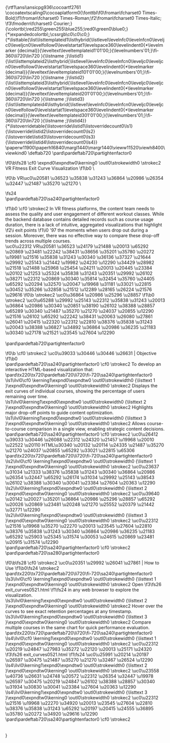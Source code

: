{\rtf1\ansi\ansicpg936\cocoartf2761
\cocoatextscaling0\cocoaplatform0{\fonttbl\f0\froman\fcharset0 Times-Bold;\f1\froman\fcharset0 Times-Roman;\f2\froman\fcharset0 Times-Italic;
\f3\fmodern\fcharset0 Courier;}
{\colortbl;\red255\green255\blue255;\red0\green0\blue0;}
{\*\expandedcolortbl;;\cssrgb\c0\c0\c0;}
{\*\listtable{\list\listtemplateid1\listhybrid{\listlevel\levelnfc0\levelnfcn0\leveljc0\leveljcn0\levelfollow0\levelstartat1\levelspace360\levelindent0{\*\levelmarker \{decimal\}}{\leveltext\leveltemplateid1\'01\'00;}{\levelnumbers\'01;}\fi-360\li720\lin720 }{\listname ;}\listid1}
{\list\listtemplateid2\listhybrid{\listlevel\levelnfc0\levelnfcn0\leveljc0\leveljcn0\levelfollow0\levelstartat1\levelspace360\levelindent0{\*\levelmarker \{decimal\}}{\leveltext\leveltemplateid101\'01\'00;}{\levelnumbers\'01;}\fi-360\li720\lin720 }{\listname ;}\listid2}
{\list\listtemplateid3\listhybrid{\listlevel\levelnfc0\levelnfcn0\leveljc0\leveljcn0\levelfollow0\levelstartat1\levelspace360\levelindent0{\*\levelmarker \{decimal\}}{\leveltext\leveltemplateid201\'01\'00;}{\levelnumbers\'01;}\fi-360\li720\lin720 }{\listname ;}\listid3}
{\list\listtemplateid4\listhybrid{\listlevel\levelnfc0\levelnfcn0\leveljc0\leveljcn0\levelfollow0\levelstartat1\levelspace360\levelindent0{\*\levelmarker \{decimal\}}{\leveltext\leveltemplateid301\'01\'00;}{\levelnumbers\'01;}\fi-360\li720\lin720 }{\listname ;}\listid4}}
{\*\listoverridetable{\listoverride\listid1\listoverridecount0\ls1}{\listoverride\listid2\listoverridecount0\ls2}{\listoverride\listid3\listoverridecount0\ls3}{\listoverride\listid4\listoverridecount0\ls4}}
\paperw11900\paperh16840\margl1440\margr1440\vieww11520\viewh8400\viewkind0
\deftab720
\pard\pardeftab720\partightenfactor0

\f0\b\fs28 \cf0 \expnd0\expndtw0\kerning0
\outl0\strokewidth0 \strokec2 VR Fitness Exit Curve Visualization
\f1\b0 \

\f0\b VR\uc0\u20581 \u36523 \u35838 \u31243 \u36864 \u20986 \u26354 \u32447 \u21487 \u35270 \u21270 \

\fs24 \
\pard\pardeftab720\sa240\partightenfactor0

\f1\b0 \cf0 \strokec2 In VR fitness platforms, the content team needs to assess the quality and user engagement of different workout classes. While the backend database contains detailed records such as course usage duration, there is a lack of intuitive, aggregated visualizations that highlight 
\f2\i exit points
\f1\i0  \'97 the moments when users drop out during a session. Moreover, there was no effective way to compare these drop-off trends across multiple courses.\
\uc0\u22312 VR\u20581 \u36523 \u24179 \u21488 \u20013 \u65292 \u20869 \u23481 \u22242 \u38431 \u38656 \u35201 \u35780 \u20272 \u19981 \u21516 \u35838 \u31243 \u30340 \u36136 \u37327 \u21644 \u29992 \u25143 \u21442 \u19982 \u24230 \u12290 \u34429 \u28982 \u21518 \u21488 \u25968 \u25454 \u24211 \u20013 \u20445 \u23384 \u20102 \u21253 \u25324 \u35838 \u31243 \u20351 \u29992 \u26102 \u38271 \u22312 \u20869 \u30340 \u35814 \u32454 \u35760 \u24405 \u65292 \u20294 \u32570 \u20047 \u19968 \u31181 \u33021 \u22815 \u30452 \u35266 \u32858 \u21512 \u12289 \u28165 \u26224 \u21576 \u29616 
\f0\b \strokec2 \uc0\u36864 \u20986 \u25296 \u28857 
\f1\b0 \strokec2 \uc0\u65288 \u29992 \u25143 \u22312 \u35838 \u31243 \u20013 \u36864 \u20986 \u30340 \u20851 \u38190 \u26102 \u38388 \u28857 \u65289 \u30340 \u21487 \u35270 \u21270 \u24037 \u20855 \u12290 \u21516 \u26102 \u65292 \u22242 \u38431 \u20063 \u26080 \u27861 \u26041 \u20415 \u22320 \u22312 \u22810 \u38376 \u35838 \u31243 \u20043 \u38388 \u36827 \u34892 \u36864 \u20986 \u36235 \u21183 \u30340 \u27178 \u21521 \u23545 \u27604 \u12290 \
\
\pard\pardeftab720\partightenfactor0

\f0\b \cf0 \strokec2 \uc0\u39033 \u30446 \u30446 \u26631  | Objective
\f1\b0 \
\pard\pardeftab720\sa240\partightenfactor0
\cf0 \strokec2 To develop an interactive HTML-based visualization that:\
\pard\tx220\tx720\pardeftab720\li720\fi-720\sa240\partightenfactor0
\ls1\ilvl0\cf0 \kerning1\expnd0\expndtw0 \outl0\strokewidth0 {\listtext	1	}\expnd0\expndtw0\kerning0
\outl0\strokewidth0 \strokec2 Displays the exit curves of individual courses, showing the percentage of users remaining over time.\
\ls1\ilvl0\kerning1\expnd0\expndtw0 \outl0\strokewidth0 {\listtext	2	}\expnd0\expndtw0\kerning0
\outl0\strokewidth0 \strokec2 Highlights major drop-off points to guide content optimization.\
\ls1\ilvl0\kerning1\expnd0\expndtw0 \outl0\strokewidth0 {\listtext	3	}\expnd0\expndtw0\kerning0
\outl0\strokewidth0 \strokec2 Allows course-to-course comparison in a single view, enabling strategic content decisions.\
\pard\pardeftab720\sa240\partightenfactor0
\cf0 \strokec2 \uc0\u26412 \u39033 \u30446 \u26088 \u22312 \u24320 \u21457 \u19968 \u20010 \u22522 \u20110 HTML\u30340 \u20132 \u20114 \u24335 \u21487 \u35270 \u21270 \u24037 \u20855 \u65292 \u33021 \u22815 \u65306 \
\pard\tx220\tx720\pardeftab720\li720\fi-720\sa240\partightenfactor0
\ls2\ilvl0\cf0 \kerning1\expnd0\expndtw0 \outl0\strokewidth0 {\listtext	1	}\expnd0\expndtw0\kerning0
\outl0\strokewidth0 \strokec2 \uc0\u23637 \u31034 \u21333 \u38376 \u35838 \u31243 \u30340 \u36864 \u20986 \u26354 \u32447 \u65292 \u26174 \u31034 \u29992 \u25143 \u38543 \u26102 \u38388 \u30340 \u30041 \u23384 \u27604 \u20363 \u12290 \
\ls2\ilvl0\kerning1\expnd0\expndtw0 \outl0\strokewidth0 {\listtext	2	}\expnd0\expndtw0\kerning0
\outl0\strokewidth0 \strokec2 \uc0\u39640 \u20142 \u20027 \u35201 \u36864 \u20986 \u25296 \u28857 \u65292 \u20026 \u20869 \u23481 \u20248 \u21270 \u25552 \u20379 \u21442 \u32771 \u12290 \
\ls2\ilvl0\kerning1\expnd0\expndtw0 \outl0\strokewidth0 {\listtext	3	}\expnd0\expndtw0\kerning0
\outl0\strokewidth0 \strokec2 \uc0\u22312 \u21516 \u19968 \u35270 \u22270 \u20013 \u23545 \u27604 \u22810 \u38376 \u35838 \u31243 \u30340 \u36864 \u20986 \u36235 \u21183 \u65292 \u25903 \u25345 \u31574 \u30053 \u24615 \u20869 \u23481 \u20915 \u31574 \u12290 \
\pard\pardeftab720\sa240\partightenfactor0
\cf0 \strokec2 \
\pard\pardeftab720\sa280\partightenfactor0

\f0\b\fs28 \cf0 \strokec2 \uc0\u20351 \u29992 \u26041 \u27861  | How to Use
\f1\b0\fs24 \strokec2 \
\pard\tx220\tx720\pardeftab720\li720\fi-720\sa240\partightenfactor0
\ls3\ilvl0\cf0 \kerning1\expnd0\expndtw0 \outl0\strokewidth0 {\listtext	1	}\expnd0\expndtw0\kerning0
\outl0\strokewidth0 \strokec2 Open 
\f3\fs26 exit_curves0521.html
\f1\fs24  in any web browser to explore the visualization.\
\ls3\ilvl0\kerning1\expnd0\expndtw0 \outl0\strokewidth0 {\listtext	2	}\expnd0\expndtw0\kerning0
\outl0\strokewidth0 \strokec2 Hover over the curves to see exact retention percentages at any timestamp.\
\ls3\ilvl0\kerning1\expnd0\expndtw0 \outl0\strokewidth0 {\listtext	3	}\expnd0\expndtw0\kerning0
\outl0\strokewidth0 \strokec2 Compare multiple courses in the same chart for quick performance evaluation.\
\pard\tx220\tx720\pardeftab720\li720\fi-720\sa240\partightenfactor0
\ls4\ilvl0\cf0 \kerning1\expnd0\expndtw0 \outl0\strokewidth0 {\listtext	1	}\expnd0\expndtw0\kerning0
\outl0\strokewidth0 \strokec2 \uc0\u22312 \u20219 \u24847 \u27983 \u35272 \u22120 \u20013 \u25171 \u24320  
\f3\fs26 exit_curves0521.html
\f1\fs24  \uc0\u25991 \u20214 \u20197 \u26597 \u30475 \u21487 \u35270 \u21270 \u32467 \u26524 \u12290 \
\ls4\ilvl0\kerning1\expnd0\expndtw0 \outl0\strokewidth0 {\listtext	2	}\expnd0\expndtw0\kerning0
\outl0\strokewidth0 \strokec2 \uc0\u23558 \u40736 \u26631 \u24748 \u20572 \u22312 \u26354 \u32447 \u19978 \u26597 \u30475 \u20219 \u24847 \u26102 \u38388 \u28857 \u30340 \u31934 \u30830 \u30041 \u23384 \u27604 \u20363 \u12290 \
\ls4\ilvl0\kerning1\expnd0\expndtw0 \outl0\strokewidth0 {\listtext	3	}\expnd0\expndtw0\kerning0
\outl0\strokewidth0 \strokec2 \uc0\u22312 \u21516 \u19968 \u22270 \u34920 \u20013 \u23545 \u27604 \u22810 \u38376 \u35838 \u31243 \u65292 \u20197 \u20415 \u24555 \u36895 \u35780 \u20272 \u34920 \u29616 \u12290 \
\pard\pardeftab720\sa240\partightenfactor0
\cf0 \strokec2 \
\
\
}
